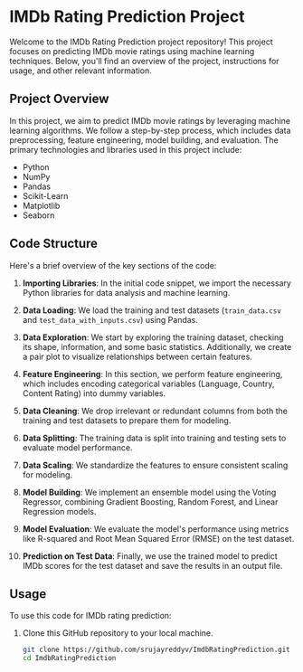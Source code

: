 # IMDb Rating Prediction Project

Welcome to the IMDb Rating Prediction project repository! This project focuses on predicting IMDb movie ratings using machine learning techniques. Below, you'll find an overview of the project, instructions for usage, and other relevant information.

## Project Overview

In this project, we aim to predict IMDb movie ratings by leveraging machine learning algorithms. We follow a step-by-step process, which includes data preprocessing, feature engineering, model building, and evaluation. The primary technologies and libraries used in this project include:

- Python
- NumPy
- Pandas
- Scikit-Learn
- Matplotlib
- Seaborn

## Code Structure

Here's a brief overview of the key sections of the code:

1. **Importing Libraries**: In the initial code snippet, we import the necessary Python libraries for data analysis and machine learning.

2. **Data Loading**: We load the training and test datasets (`train_data.csv` and `test_data_with_inputs.csv`) using Pandas.

3. **Data Exploration**: We start by exploring the training dataset, checking its shape, information, and some basic statistics. Additionally, we create a pair plot to visualize relationships between certain features.

4. **Feature Engineering**: In this section, we perform feature engineering, which includes encoding categorical variables (Language, Country, Content Rating) into dummy variables.

5. **Data Cleaning**: We drop irrelevant or redundant columns from both the training and test datasets to prepare them for modeling.

6. **Data Splitting**: The training data is split into training and testing sets to evaluate model performance.

7. **Data Scaling**: We standardize the features to ensure consistent scaling for modeling.

8. **Model Building**: We implement an ensemble model using the Voting Regressor, combining Gradient Boosting, Random Forest, and Linear Regression models.

9. **Model Evaluation**: We evaluate the model's performance using metrics like R-squared and Root Mean Squared Error (RMSE) on the test dataset.

10. **Prediction on Test Data**: Finally, we use the trained model to predict IMDb scores for the test dataset and save the results in an output file.

## Usage

To use this code for IMDb rating prediction:

1. Clone this GitHub repository to your local machine.

   ```bash
   git clone https://github.com/srujayreddyv/ImdbRatingPrediction.git
   cd ImdbRatingPrediction
